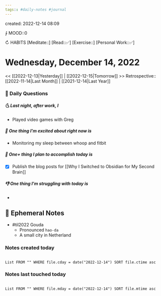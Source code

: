 ```yaml
---
tags:: #daily-notes #journal
---
```

created: 2022-12-14 08:09

⨑ MOOD::0

↻ HABITS
[Meditate::]
[Read::✅]
[Exercise::]
[Personal Work::✅]

# Wednesday, December 14, 2022

\<\< [[2022-12-13|Yesterday]] | [[2022-12-15|Tomorrow]] >>
Retrospective:: [[2022-11-14|Last Month]] | [[2021-12-14|Last Year]]

### 📅 Daily Questions

##### 🌜 Last night, after work, I

- Played video games with Greg

##### 🙌 One thing I'm excited about right now is

- Monitoring my sleep between whoop and fitbit

##### 🚀 One+ thing I plan to accomplish today is

- [x] Publish the blog posts for [[Why I Switched to Obsidian for My Second Brain]]

##### 👎 One thing I'm struggling with today is

-

## 📝 Ephemeral Notes

- #til2022 Gouda
  - Pronounced `hao-da`
  - A small city in Netherland

### Notes created today

```dataview

List FROM "" WHERE file.cday = date("2022-12-14") SORT file.ctime asc

```

### Notes last touched today

```dataview

List FROM "" WHERE file.mday = date("2022-12-14") SORT file.mtime asc

```
